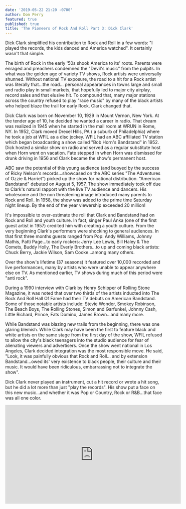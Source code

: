 ```yaml
---
date: '2019-05-22 21:20 -0700'
author: Don Perry
featured: true
published: true
title: 'The Pioneers of Rock And Roll Part 3: Dick Clark'
---
```

Dick Clark simplified his contribution to Rock and Roll in a few words: "I played the records, the kids danced and America watched".  It certainly wasn't that simple.

The birth of Rock in the early '50s shook America to its' roots.  Parents were enraged and preachers condemned the "Devil's music" from the pulpits.  In what was the golden age of variety TV shows, Rock artists were universally shunned.  Without national TV exposure, the road to a hit for a Rock artist was literally that...the road... personal appearances in towns large and small and radio play in small markets, that hopefully led to major city airplay, record sales and that elusive hit.  To compound that, many major stations across the country refused to play "race music" by many of the black artists who helped blaze the trail for early Rock.  Clark changed that.

Dick Clark was born on November 10, 1929 in Mount Vernon, New York.  At the tender age of 10, he decided he wanted a career in radio.  That dream was realized in 1945 when he started in the mail room at WRUN in Rome, NY.  In 1952, Clark moved Drexel Hills, PA ( a suburb of Philadelphia) where he took a job at WFIL as a disc jockey.  WFIL had an ABC affiliated TV station which began broadcasting a show called "Bob Horn's Bandstand" in 1952.  Dick hosted a similar show on radio and served as a regular substitute host when Horn went on vacation.  Fate stepped in when Horn was dismissed for drunk driving in 1956 and Clark became the show's permanent host.  

ABC saw the potential of this young audience (and buoyed by the success of Ricky Nelson's records...showcased on the ABC series "The Adventures of Ozzie & Harriet") picked up the show for national distribution.  "American Bandstand" debuted on August 5, 1957.  The show immediately took off due to Clark's natural rapport with the live TV audience and dancers.  His wholesome and the non threatening image introduced many parents to Rock and Roll.  In 1958, the show was added to the prime time Saturday night lineup.  By the end of the year viewership exceeded 20 million!

It's impossible to over-estimate the roll that Clark and Bandstand had on Rock and Roll and youth culture.  In fact, singer Paul Anka (one of the first guest artist in 1957) credited him with creating a youth culture.  From the very beginning Clark's performers were shocking to general audiences.  In that first three months guests ranged from Pop:  Andy Williams, Johnny Mathis, Patti Page...to early rockers: Jerry Lee Lewis, Bill Haley & The Comets, Buddy Holly, The Everly Brothers...to up and coming black artists:  Chuck Berry, Jackie Wilson, Sam Cooke...among many others.

Over the show's lifetime (37 seasons) it featured over 10,000 recorded and live performances, many by artists who were unable to appear anywhere else on TV.  As mentioned earlier, TV shows during much of this period were "anti rock".

During a 1990 interview with Clark by Henry Schipper of Rolling Stone Magazine, it was noted that over two thirds of the artists inducted into The Rock And Roll Hall Of Fame had their TV debuts on American Bandstand.  Some of those notable artists include:  Stevie Wonder, Smokey Robinson, The Beach Boys, The Rolling Stones, Simon and Garfunkel, Johnny Cash, Little Richard, Prince, Fats Domino, James Brown...and many more.

While Bandstand was blazing new trails from the beginning, there was one glaring blemish.  While Clark may have been the first to feature black and white artists on the same stage from the first day of the show, WFIL refused to allow the city's black teenagers into the studio audience for fear of alienating viewers and advertisers.  Once the show went national in Los Angeles, Clark decided integration was the most responsible move.  He said, "Look, it was painfully obvious that Rock and Roll... and by extension Bandstand...owed its' very existence to black people, their culture and their music.  It would have been ridiculous, embarrassing not to integrate the show".

Dick Clark never played an instrument, cut a hit record or wrote a hit song, but he did a lot more than just "play the records".  His show put a face on this new music...and whether it was Pop or Country, Rock or R&B...that face was all one color.

<iframe width="560" height="315" src="https://www.youtube.com/embed/xdSGjmhtaL0" frameborder="0" allow="accelerometer; autoplay; clipboard-write; encrypted-media; gyroscope; picture-in-picture" allowfullscreen></iframe>

